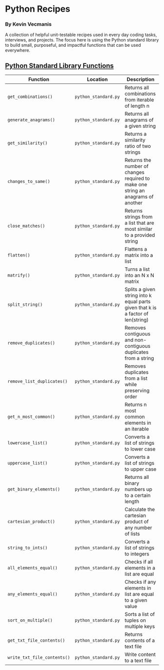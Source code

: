 # Python Recipes
### By Kevin Vecmanis

A collection of helpful unit-testable recipes used in every day coding tasks, interviews, and projects.  The focus here is using the Python standard library to build small, purposeful, and impactful functions that can be used everywhere.

## [Python Standard Library Functions](https://github.com/VanAurum/python-recipes/tree/master/recipes/Standard_Python)

| Function  | Location | Description |
| -----| -----| -----|
| `get_combinations()`  | `python_standard.py` | Returns all combinations from iterable of length n  |
| `generate_anagrams()`  | `python_standard.py` | Returns all anagrams of a given string  |
| `get_similarity()`  | `python_standard.py` | Returns a similarity ratio of two strings  |
| `changes_to_same()`  | `python_standard.py` | Returns the number of changes required to make one string an anagrams of another  |
| `close_matches()`  | `python_standard.py` | Returns strings from a list that are most similar to a provided string  |
| `flatten()`  | `python_standard.py`  | Flattens a matrix into a list  |
| `matrify()`  | `python_standard.py`  | Turns a list into an N x N matrix |
| `split_string()`  | `python_standard.py` | Splits a given string into k equal parts given that k is a factor of len(string)  |
| `remove_duplicates()`  | `python_standard.py` | Removes contiguous and non-contiguous duplicates from a string  |
| `remove_list_duplicates()`  | `python_standard.py` | Removes duplicates from a list while preserving order  |
| `get_n_most_common()`  | `python_standard.py` | Returns n most common elements in an iterable  |
| `lowercase_list()`  | `python_standard.py`  | Converts a list of strings to lower case  |
| `uppercase_list()`  | `python_standard.py`  | Converts a list of strings to upper case  |
| `get_binary_elements()`  | `python_standard.py`  | Returns all binary numbers up to a certain length  |
| `cartesian_product()`  | `python_standard.py`  | Calculate the cartesian product of any number of lists |
| `string_to_ints()`  | `python_standard.py`  | Converts a list of strings to integers  |
| `all_elements_equal()`  | `python_standard.py`  | Checks if all elements in a list are equal |
| `any_elements_equal()`  | `python_standard.py`  | Checks if any elements in list are equal to a given value  |
| `sort_on_multiple()`  | `python_standard.py` | Sorts a list of tuples on multiple keys  |
| `get_txt_file_contents()`  | `python_standard.py`  | Returns contents of a text file  |
| `write_txt_file_contents()`  | `python_standard.py`  | Write content to a text file |


